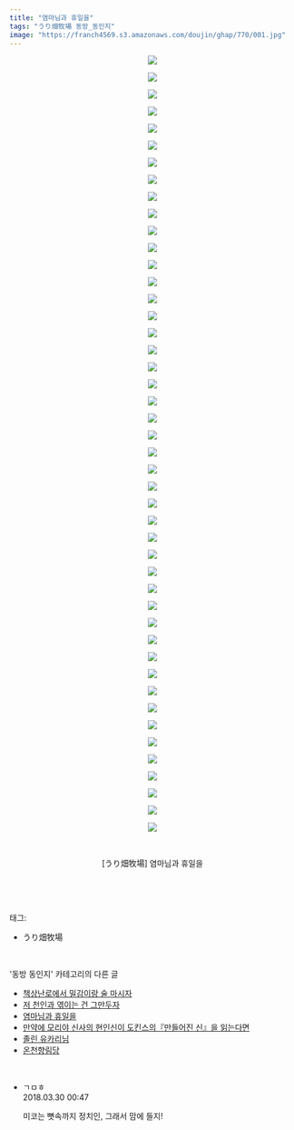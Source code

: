 ```yaml
---
title: "염마님과 휴일을"
tags: "うり畑牧場 동방_동인지"
image: "https://franch4569.s3.amazonaws.com/doujin/ghap/770/001.jpg"
---
```

<div class="article">
<p style="text-align: center; clear: none; float: none;"><img src="{{ site.imgserver2 }}/ghap/770/001.jpg"/></p>
<p style="text-align: center; clear: none; float: none;"><img src="{{ site.imgserver2 }}/ghap/770/002.jpg"/></p>
<p style="text-align: center; clear: none; float: none;"><img src="{{ site.imgserver2 }}/ghap/770/003.jpg"/></p>
<p style="text-align: center; clear: none; float: none;"><img src="{{ site.imgserver2 }}/ghap/770/004.jpg"/></p>
<p style="text-align: center; clear: none; float: none;"><img src="{{ site.imgserver2 }}/ghap/770/005.jpg"/></p>
<p style="text-align: center; clear: none; float: none;"><img src="{{ site.imgserver2 }}/ghap/770/006.jpg"/></p>
<p style="text-align: center; clear: none; float: none;"><img src="{{ site.imgserver2 }}/ghap/770/007.jpg"/></p>
<p style="text-align: center; clear: none; float: none;"><img src="{{ site.imgserver2 }}/ghap/770/008.jpg"/></p>
<p style="text-align: center; clear: none; float: none;"><img src="{{ site.imgserver2 }}/ghap/770/009.jpg"/></p>
<p style="text-align: center; clear: none; float: none;"><img src="{{ site.imgserver2 }}/ghap/770/010.jpg"/></p>
<p style="text-align: center; clear: none; float: none;"><img src="{{ site.imgserver2 }}/ghap/770/011.jpg"/></p>
<p style="text-align: center; clear: none; float: none;"><img src="{{ site.imgserver2 }}/ghap/770/012.jpg"/></p>
<p style="text-align: center; clear: none; float: none;"><img src="{{ site.imgserver2 }}/ghap/770/013.jpg"/></p>
<p style="text-align: center; clear: none; float: none;"><img src="{{ site.imgserver2 }}/ghap/770/014.jpg"/></p>
<p style="text-align: center; clear: none; float: none;"><img src="{{ site.imgserver2 }}/ghap/770/015.jpg"/></p>
<p style="text-align: center; clear: none; float: none;"><img src="{{ site.imgserver2 }}/ghap/770/016.jpg"/></p>
<p style="text-align: center; clear: none; float: none;"><img src="{{ site.imgserver2 }}/ghap/770/017.jpg"/></p>
<p style="text-align: center; clear: none; float: none;"><img src="{{ site.imgserver2 }}/ghap/770/018.jpg"/></p>
<p style="text-align: center; clear: none; float: none;"><img src="{{ site.imgserver2 }}/ghap/770/019.jpg"/></p>
<p style="text-align: center; clear: none; float: none;"><img src="{{ site.imgserver2 }}/ghap/770/020.jpg"/></p>
<p style="text-align: center; clear: none; float: none;"><img src="{{ site.imgserver2 }}/ghap/770/021.jpg"/></p>
<p style="text-align: center; clear: none; float: none;"><img src="{{ site.imgserver2 }}/ghap/770/022.jpg"/></p>
<p style="text-align: center; clear: none; float: none;"><img src="{{ site.imgserver2 }}/ghap/770/023.jpg"/></p>
<p style="text-align: center; clear: none; float: none;"><img src="{{ site.imgserver2 }}/ghap/770/024.jpg"/></p>
<p style="text-align: center; clear: none; float: none;"><img src="{{ site.imgserver2 }}/ghap/770/025.jpg"/></p>
<p style="text-align: center; clear: none; float: none;"><img src="{{ site.imgserver2 }}/ghap/770/026.jpg"/></p>
<p style="text-align: center; clear: none; float: none;"><img src="{{ site.imgserver2 }}/ghap/770/027.jpg"/></p>
<p style="text-align: center; clear: none; float: none;"><img src="{{ site.imgserver2 }}/ghap/770/028.jpg"/></p>
<p style="text-align: center; clear: none; float: none;"><img src="{{ site.imgserver2 }}/ghap/770/029.jpg"/></p>
<p style="text-align: center; clear: none; float: none;"><img src="{{ site.imgserver2 }}/ghap/770/030.jpg"/></p>
<p style="text-align: center; clear: none; float: none;"><img src="{{ site.imgserver2 }}/ghap/770/031.jpg"/></p>
<p style="text-align: center; clear: none; float: none;"><img src="{{ site.imgserver2 }}/ghap/770/032.jpg"/></p>
<p style="text-align: center; clear: none; float: none;"><img src="{{ site.imgserver2 }}/ghap/770/033.jpg"/></p>
<p style="text-align: center; clear: none; float: none;"><img src="{{ site.imgserver2 }}/ghap/770/034.jpg"/></p>
<p style="text-align: center; clear: none; float: none;"><img src="{{ site.imgserver2 }}/ghap/770/035.jpg"/></p>
<p style="text-align: center; clear: none; float: none;"><img src="{{ site.imgserver2 }}/ghap/770/036.jpg"/></p>
<p style="text-align: center; clear: none; float: none;"><img src="{{ site.imgserver2 }}/ghap/770/037.jpg"/></p>
<p style="text-align: center; clear: none; float: none;"><img src="{{ site.imgserver2 }}/ghap/770/038.jpg"/></p>
<p style="text-align: center; clear: none; float: none;"><img src="{{ site.imgserver2 }}/ghap/770/039.jpg"/></p>
<p style="text-align: center; clear: none; float: none;"><img src="{{ site.imgserver2 }}/ghap/770/040.jpg"/></p>
<p style="text-align: center; clear: none; float: none;"><img src="{{ site.imgserver2 }}/ghap/770/041.jpg"/></p>
<p style="text-align: center; clear: none; float: none;"><img src="{{ site.imgserver2 }}/ghap/770/042.jpg"/></p>
<p style="text-align: center; clear: none; float: none;"><img src="{{ site.imgserver2 }}/ghap/770/043.jpg"/></p>
<p style="text-align: center; clear: none; float: none;"><img src="{{ site.imgserver2 }}/ghap/770/044.jpg"/></p>
<p style="text-align: center; clear: none; float: none;"><img src="{{ site.imgserver2 }}/ghap/770/045.jpg"/></p>
<p style="text-align: center; clear: none; float: none;"><img src="{{ site.imgserver2 }}/ghap/770/046.jpg"/></p>
<p style="text-align: center; clear: none; float: none;"><br/></p>
<p style="text-align: center; clear: none; float: none;">[うり畑牧場] 염마님과 휴일을</p>
<p><br/></p>
</div><br/>
<div class="tagTrail">
<p>태그: </p>
<ul>
<li>うり畑牧場</li>
</ul>
</div><br/>
<div class="another">
<p>'동방 동인지' 카테고리의 다른 글</p>
<ul>
<li><a href="/ghap_774">책상난로에서 밀감이랑 술 마시자</a></li>
<li><a href="/ghap_772">저 천인과 엮이는 건 그만두자</a></li>
<li><a href="/ghap_770">염마님과 휴일을</a></li>
<li><a href="/ghap_769">만약에 모리야 신사의 현인신이 도킨스의『만들어진 신』을 읽는다면</a></li>
<li><a href="/ghap_768">졸린 유카리님</a></li>
<li><a href="/ghap_767">온천향림당</a></li>
</ul>
</div><br/>
<div class="cb_module cb_fluid">
<div class="cb_wrt cb_profile">
<div class="comment">
<ul>
<li class="cb_thumb_off" id="comment15229984">
<div class="cb_comment_area">
<div class="cb_info_area">
<div class="cb_section">
<span class="cb_nick_name">ㄱㅁㅎ</span>
</div>
<div class="cb_section">
<span class="cb_date">2018.03.30 00:47 </span>
</div>
</div>
<div class="cb_dsc_comment">
<p class="cb_dsc">
											미코는 뼛속까지 정치인, 그래서 맘에 들지!
										</p>
</div>
</div></li>
</ul>
</div>
</div><!-- commentList close -->
</div><br/>
